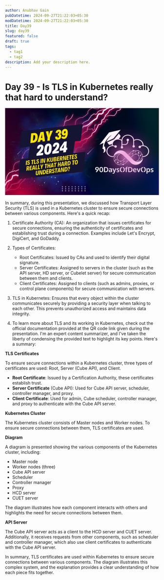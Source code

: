 ```yaml
---
author: Anubhav Gain
pubDatetime: 2024-09-27T21:22:03+05:30
modDatetime: 2024-09-27T21:22:03+05:30
title: Day39
slug: day39
featured: false
draft: true
tags:
  - tag1
  - tag2
description: Add your description here.
---
```


# Day 39 - Is TLS in Kubernetes really that hard to understand?

[![Watch the video](thumbnails/day39.png)](https://www.youtube.com/watch?v=aJfcP5fambs)

In summary, during this presentation, we discussed how Transport Layer Security (TLS) is used in a Kubernetes cluster to ensure secure connections between various components. Here's a quick recap:

1. Certificate Authority (CA): An organization that issues certificates for secure connections, ensuring the authenticity of certificates and establishing trust during a connection. Examples include Let's Encrypt, DigiCert, and GoDaddy.

2. Types of Certificates:

   - Root Certificates: Issued by CAs and used to identify their digital signature.
   - Server Certificates: Assigned to servers in the cluster (such as the API server, HD server, or Cubelet server) for secure communication between them and clients.
   - Client Certificates: Assigned to clients (such as admins, proxies, or control plane components) for secure communication with servers.

3. TLS in Kubernetes: Ensures that every object within the cluster communicates securely by providing a security layer when talking to each other. This prevents unauthorized access and maintains data integrity.

4. To learn more about TLS and its working in Kubernetes, check out the official documentation provided at the QR code link given during the presentation.
   I'm an expert content summarizer, and I've taken the liberty of condensing the provided text to highlight its key points. Here's a summary:

**TLS Certificates**

To ensure secure connections within a Kubernetes cluster, three types of certificates are used: Root, Server (Cube API), and Client.

- **Root Certificate**: Issued by a Certification Authority, these certificates establish trust.
- **Server Certificate** (Cube API): Used for Cube API server, scheduler, controller manager, and proxy.
- **Client Certificate**: Used for admin, Cube scheduler, controller manager, and proxy to authenticate with the Cube API server.

**Kubernetes Cluster**

The Kubernetes cluster consists of Master nodes and Worker nodes. To ensure secure connections between them, TLS certificates are used.

**Diagram**

A diagram is presented showing the various components of the Kubernetes cluster, including:

- Master node
- Worker nodes (three)
- Cube API server
- Scheduler
- Controller manager
- Proxy
- HCD server
- CUET server

The diagram illustrates how each component interacts with others and highlights the need for secure connections between them.

**API Server**

The Cube API server acts as a client to the HCD server and CUET server. Additionally, it receives requests from other components, such as scheduler and controller manager, which also use client certificates to authenticate with the Cube API server.

In summary, TLS certificates are used within Kubernetes to ensure secure connections between various components. The diagram illustrates this complex system, and the explanation provides a clear understanding of how each piece fits together.

